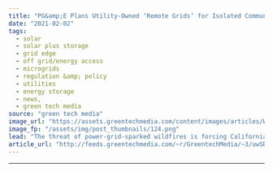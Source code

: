 ```yaml
---
title: "PG&amp;E Plans Utility-Owned ‘Remote Grids’ for Isolated Communities"
date: "2021-02-02"
tags: 
  - solar
  - solar plus storage 
  - grid edge
  - off grid/energy access
  - microgrids
  - regulation &amp; policy
  - utilities
  - energy storage
  - news,
  - green tech media
source: "green tech media"
image_url: "https://assets.greentechmedia.com/content/images/articles/Wildfire_Electric_Lines_XL2.jpg"
image_fp: "/assets/img/post_thumbnails/124.png"
lead: "The threat of power-grid-sparked wildfires is forcing California utilities to invest billions of dollars in hardening and monitoring their grids and to institute grid blackouts affecting up to hundreds of thousands of customers to reduce the risk of  ..."
article_url: "http://feeds.greentechmedia.com/~r/GreentechMedia/~3/uwSR97mIs2M/pge-plans-utility-owned-remote-grids-for-isolated-communities"
---
```


---
